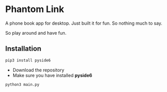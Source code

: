 
# Phantom Link
A phone book app for desktop. Just built it for fun. So nothing much to say. 

So play around and have fun.
## Installation
```bash
pip3 install pyside6
```

 - Download the repository 
 - Make sure you have installed **pyside6**
 
```
python3 main.py
```

